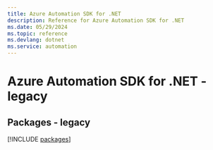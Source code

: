 ```yaml
---
title: Azure Automation SDK for .NET
description: Reference for Azure Automation SDK for .NET
ms.date: 05/29/2024
ms.topic: reference
ms.devlang: dotnet
ms.service: automation
---
```

# Azure Automation SDK for .NET - legacy
## Packages - legacy
[!INCLUDE [packages](automation-index.md)]